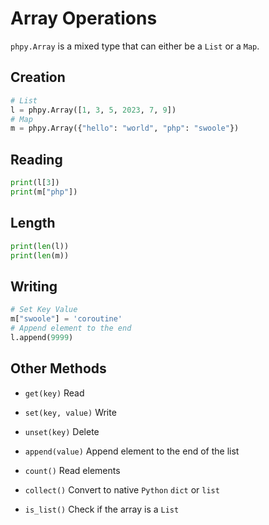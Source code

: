# Array Operations

`phpy.Array` is a mixed type that can either be a `List` or a `Map`.


## Creation
```python
# List
l = phpy.Array([1, 3, 5, 2023, 7, 9])
# Map
m = phpy.Array({"hello": "world", "php": "swoole"})
```


## Reading
```python
print(l[3])
print(m["php"])
```


## Length
```python
print(len(l))
print(len(m))
```


## Writing
```python
# Set Key Value
m["swoole"] = 'coroutine'
# Append element to the end
l.append(9999)
```




## Other Methods

- `get(key)` Read

- `set(key, value)` Write

- `unset(key)` Delete

- `append(value)` Append element to the end of the list

- `count()` Read elements
- `collect()` Convert to native `Python` `dict` or `list`
- `is_list()` Check if the array is a `List`

